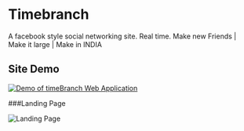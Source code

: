 # Timebranch
A facebook style social networking site. Real time. Make new Friends | Make it large | Make in INDIA
## Site Demo

[![Demo of timeBranch Web Application](http://img.youtube.com/vi/FX-kZTB8lZQ/2.jpg)](http://www.youtube.com/watch?v=FX-kZTB8lZQ)

###Landing Page

![Landing Page](https://cloud.githubusercontent.com/assets/12299906/13550442/baaed7f6-e343-11e5-830b-f865804eef79.png)
